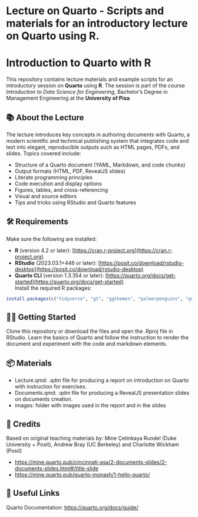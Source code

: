 # Lecture on Quarto - Scripts and materials for an introductory lecture on Quarto using R.

# Introduction to Quarto with R
This repository contains lecture materials and example scripts for an introductory session on **Quarto** using **R**. The session is part of the course *Introduction to Data Science for Engineering*, Bachelor’s Degree in Management Engineering at the **University of Pisa**.

## 📚 About the Lecture
The lecture introduces key concepts in authoring documents with Quarto, a modern scientific and technical publishing system that integrates code and text into elegant, reproducible outputs such as HTML pages, PDFs, and slides. Topics covered include:
- Structure of a Quarto document (YAML, Markdown, and code chunks)
- Output formats (HTML, PDF, RevealJS slides)
- Literate programming principles
- Code execution and display options
- Figures, tables, and cross-referencing
- Visual and source editors
- Tips and tricks using RStudio and Quarto features

## 🛠️ Requirements
Make sure the following are installed:
- **R** (version 4.2 or later): [https://cran.r-project.org](https://cran.r-project.org)  
- **RStudio** (2023.03.1+446 or later): [https://posit.co/download/rstudio-desktop](https://posit.co/download/rstudio-desktop)  
- **Quarto CLI** (version 1.3.354 or later): [https://quarto.org/docs/get-started](https://quarto.org/docs/get-started)  
Install the required R packages:
```r
install.packages(c("tidyverse", "gt", "ggthemes", "palmerpenguins", "quarto", "here"))
```

## 🧑‍💻 Getting Started
Clone this repository or download the files and open the .Rproj file in RStudio.
Learn the basics of Quarto and follow the instruction to render the document and experiment with the code and markdown elements.

## 📦 Materials
- Lecture.qmd: .qdm file for producing a report on introduction on Quarto with instruction for exercises.
- Documents.qmd: .qdm file for producing a RevealJS presentation slides on documents creation.
- images: folder with images used in the report and in the slides

## 🙏 Credits
Based on original teaching materials by:
Mine Çetinkaya Rundel (Duke University + Posit), Andrew Bray (UC Berkeley) and Charlotte Wickham (Posit)
- https://mine.quarto.pub/cincinnati-asa/2-documents-slides/2-documents-slides.html#/title-slide 
- https://mine.quarto.pub/quarto-monash/1-hello-quarto/

## 🔗 Useful Links
Quarto Documentation: https://quarto.org/docs/guide/

